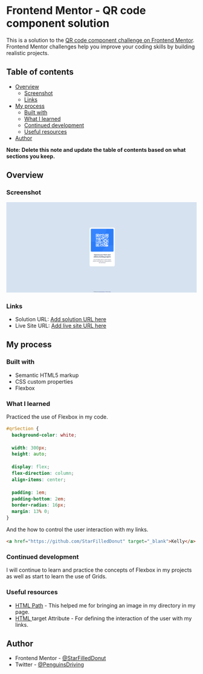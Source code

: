 # Frontend Mentor - QR code component solution

This is a solution to the [QR code component challenge on Frontend Mentor](https://www.frontendmentor.io/challenges/qr-code-component-iux_sIO_H). Frontend Mentor challenges help you improve your coding skills by building realistic projects.

## Table of contents

- [Overview](#overview)
  - [Screenshot](#screenshot)
  - [Links](#links)
- [My process](#my-process)
  - [Built with](#built-with)
  - [What I learned](#what-i-learned)
  - [Continued development](#continued-development)
  - [Useful resources](#useful-resources)
- [Author](#author)

**Note: Delete this note and update the table of contents based on what sections you keep.**

## Overview

### Screenshot

![](./images/qrCodeProjScreenshot.png)

### Links

- Solution URL: [Add solution URL here](https://github.com/StarFilledDonut/Solution-to-qr-code-challenge)
- Live Site URL: [Add live site URL here](https://starfilleddonut.github.io/Solution-to-qr-code-challenge/)

## My process

### Built with

- Semantic HTML5 markup
- CSS custom properties
- Flexbox

### What I learned

Practiced the use of Flexbox in my code.

```css
#qrSection {
  background-color: white;

  width: 300px;
  height: auto;

  display: flex;
  flex-direction: column;
  align-items: center;

  padding: 1em;
  padding-bottom: 2em;
  border-radius: 16px;
  margin: 13% 0;
}
```

And the how to control the user interaction with my links.

```html
<a href="https://github.com/StarFilledDonut" target="_blank">Kelly</a>.
```

### Continued development

I will continue to learn and practice the concepts of Flexbox in my projects as well as start to learn the use of Grids.

### Useful resources

- [HTML Path](https://www.w3schools.com/html/html_filepaths.asp#gsc.tab=0&gsc.q=target) - This helped me for bringing an image in my directory in my page.
- [HTML <a> target Attribute](https://www.w3schools.com/tags/att_a_target.asp) - For defining the interaction of the user with my links.

## Author

- Frontend Mentor - [@StarFilledDonut](https://www.frontendmentor.io/profile/StarFilledDonut)
- Twitter - [@PenguinsDriving](https://twitter.com/PenguinsDriving)
